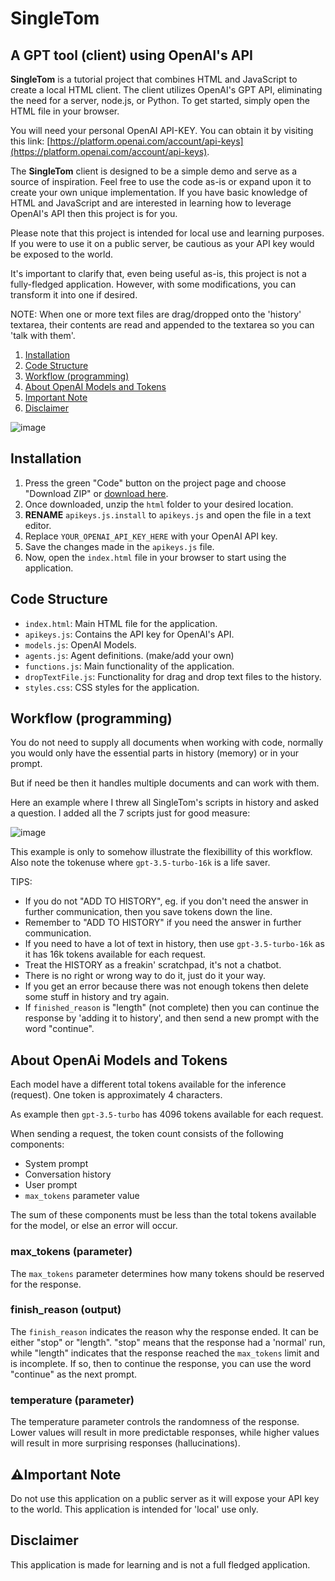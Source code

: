 # SingleTom
## A GPT tool (client) using OpenAI's API

**SingleTom** is a tutorial project that combines HTML and JavaScript to create a local HTML client. The client utilizes OpenAI's GPT API, eliminating the need for a server, node.js, or Python. To get started, simply open the HTML file in your browser.

You will need your personal OpenAI API-KEY. You can obtain it by visiting this link: [https://platform.openai.com/account/api-keys](https://platform.openai.com/account/api-keys).

The **SingleTom** client is designed to be a simple demo and serve as a source of inspiration. Feel free to use the code as-is or expand upon it to create your own unique implementation. If you have basic knowledge of HTML and JavaScript and are interested in learning how to leverage OpenAI's API then this project is for you.

Please note that this project is intended for local use and learning purposes. If you were to use it on a public server, be cautious as your API key would be exposed to the world.

It's important to clarify that, even being useful as-is, this project is not a fully-fledged application. However, with some modifications, you can transform it into one if desired.

NOTE: When one or more text files are drag/dropped onto the 'history' textarea, their contents are read and appended to the textarea so you can 'talk with them'.

1. [Installation](#installation)
2. [Code Structure](#code-structure)
3. [Workflow (programming)](#workflow-programming)
4. [About OpenAI Models and Tokens](#about-openai-models-and-tokens)
5. [Important Note](#important-note)
6. [Disclaimer](#disclaimer)

![image](https://github.com/Slamsneider/SingleTom/assets/192285/cee99d3c-5b20-475f-ab8b-62ad7ec66095)

## Installation
1. Press the green "Code" button on the project page and choose "Download ZIP" or [download here](https://github.com/Slamsneider/SingleTom/archive/refs/heads/main.zip).
2. Once downloaded, unzip the `html` folder to your desired location.
3. **RENAME** `apikeys.js.install` to `apikeys.js` and open the file in a text editor.
4. Replace `YOUR_OPENAI_API_KEY_HERE` with your OpenAI API key.
5. Save the changes made in the `apikeys.js` file.
6. Now, open the `index.html` file in your browser to start using the application.

## Code Structure

- `index.html`: Main HTML file for the application.
- `apikeys.js`: Contains the API key for OpenAI's API.
- `models.js`: OpenAI Models.
- `agents.js`: Agent definitions. (make/add your own)
- `functions.js`: Main functionality of the application.
- `dropTextFile.js`: Functionality for drag and drop text files to the history.
- `styles.css`: CSS styles for the application.

## Workflow (programming)
You do not need to supply all documents when working with code, normally you would only have the essential parts in history (memory) or in your prompt.

But if need be then it handles multiple documents and can work with them.

Here an example where I threw all SingleTom's scripts in history and asked a question. I added all the 7 scripts just for good measure:

![image](https://github.com/Slamsneider/SingleTom/assets/192285/129ce56a-48be-4a0f-a452-23e882bde7d6)

This example is only to somehow illustrate the flexibillity of this workflow. Also note the tokenuse where `gpt-3.5-turbo-16k` is a life saver.

TIPS:
* If you do not "ADD TO HISTORY", eg. if you don't need the answer in further communication, then you save tokens down the line.
* Remember to "ADD TO HISTORY" if you need the answer in further communication.
* If you need to have a lot of text in history, then use `gpt-3.5-turbo-16k` as it has 16k tokens available for each request.
* Treat the HISTORY as a freakin' scratchpad, it's not a chatbot.
* There is no right or wrong way to do it, just do it your way.
* If you get an error because there was not enough tokens then delete some stuff in history and try again.
* If `finished_reason` is "length" (not complete) then you can continue the response by 'adding it to history', and then send a new prompt with the word "continue".


## About OpenAi Models and Tokens
Each model have a different total tokens available for the inference (request). One token is approximately 4 characters.

As example then `gpt-3.5-turbo` has 4096 tokens available for each request.

When sending a request, the token count consists of the following components:

- System prompt
- Conversation history
- User prompt
- `max_tokens` parameter value

The sum of these components must be less than the total tokens available for the model, or else an error will occur.
### max_tokens (parameter)
The `max_tokens` parameter determines how many tokens should be reserved for the response.

### finish_reason (output)
The `finish_reason` indicates the reason why the response ended. It can be either "stop" or "length". "stop" means that the response had a 'normal' run, while "length" indicates that the response reached the `max_tokens` limit and is incomplete. If so, then to continue the response, you can use the word "continue" as the next prompt.

### temperature (parameter)
The temperature parameter controls the randomness of the response. Lower values will result in more predictable responses, while higher values will result in more surprising responses (hallucinations).


## ⚠️Important Note 

Do not use this application on a public server as it will expose your API key to the world. This application is intended for 'local' use only.

## Disclaimer

This application is made for learning and is not a full fledged application.
